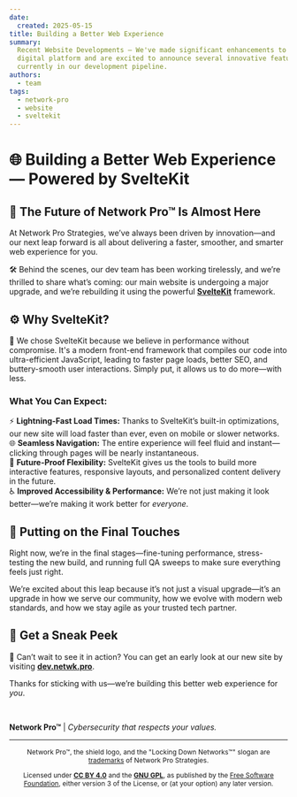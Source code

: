 ```yaml
---
date:
  created: 2025-05-15
title: Building a Better Web Experience
summary:
  Recent Website Developments — We've made significant enhancements to our
  digital platform and are excited to announce several innovative features
  currently in our development pipeline.
authors:
  - team
tags:
  - network-pro
  - website
  - sveltekit
---
```


# 🌐 Building a Better Web Experience — Powered by SvelteKit

## 🔮 The Future of Network Pro&trade; Is Almost Here

At Network Pro Strategies, we’ve always been driven by innovation—and our next
leap forward is all about delivering a faster, smoother, and smarter web
experience for you.

🛠️ Behind the scenes, our dev team has been working tirelessly, and we’re
thrilled to share what’s coming: our main website is undergoing a major upgrade,
and we’re rebuilding it using the powerful
**[SvelteKit](https://svelte.dev/docs/kit/introduction)** framework.

## ⚙️ Why SvelteKit?

🚀 We chose SvelteKit because we believe in performance without compromise. It's
a modern front-end framework that compiles our code into ultra-efficient
JavaScript, leading to faster page loads, better SEO, and buttery-smooth user
interactions. Simply put, it allows us to do more—with less.

<!-- more -->

### **What You Can Expect:**

⚡ **Lightning-Fast Load Times:** Thanks to SvelteKit’s built-in optimizations,
our new site will load faster than ever, even on mobile or slower networks.  
🌐 **Seamless Navigation:** The entire experience will feel fluid and
instant—clicking through pages will be nearly instantaneous.  
🔧 **Future-Proof Flexibility:** SvelteKit gives us the tools to build more
interactive features, responsive layouts, and personalized content delivery in
the future.  
♿ **Improved Accessibility & Performance:** We’re not just making it look
better—we’re making it work better for _everyone_.

## 🧪 Putting on the Final Touches

Right now, we’re in the final stages—fine-tuning performance, stress-testing the
new build, and running full QA sweeps to make sure everything feels just right.

We’re excited about this leap because it’s not just a visual upgrade—it’s an
upgrade in how we serve our community, how we evolve with modern web standards,
and how we stay agile as your trusted tech partner.

## 👀 Get a Sneak Peek

🔗 Can’t wait to see it in action? You can get an early look at our new site by
visiting **[dev.netwk.pro](https://dev.netwk.pro)**.

Thanks for sticking with us—we’re building this better web experience for _you_.

&nbsp;

**Network Pro&trade;** | _Cybersecurity that respects your values._

---

<div style="font-size: 12px; text-align: center;">

<p>Network Pro&trade;, the shield logo, and the "Locking Down Networks&trade;" slogan are <a href="https://netwk.pro/license#trademark" target="_self">trademarks</a> of Network Pro Strategies.</p>

<p>Licensed under <a href="https://netwk.pro/license#cc-by" target="_self"><strong>CC BY 4.0</strong></a> and the <a href="https://netwk.pro/license#gnu-gpl" target="_self"><strong>GNU GPL</strong></a>, as published by the <a rel="noopener noreferrer" href="https://fsf.org" target="_blank">Free Software Foundation</a>, either version 3 of the License, or (at your option) any later version.</p>

</div>
